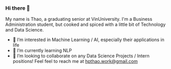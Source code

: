 ### Hi there 👋

My name is Thao, a graduating senior at VinUniversity. I'm a Business Administration student, but cooked and spiced with a little bit of Technology and Data Science.
- 🌱 I’m interested in Machine Learning / AI, especially their applications in life
- 🔭 I’m currently learning NLP
- 👯 I’m looking to collaborate on any Data Science Projects / Intern positions! Feel feel to reach me at hpthao.work@gmail.com

<!--
**thaohp113/thaohp113** is a ✨ _special_ ✨ repository because its `README.md` (this file) appears on your GitHub profile.

Here are some ideas to get you started:

- 🔭 I’m currently working on ...
- 🌱 I’m currently learning ...
- 👯 I’m looking to collaborate on ...
- 🤔 I’m looking for help with ...
- 💬 Ask me about ...
- 📫 How to reach me: ...
- 😄 Pronouns: ...
- ⚡ Fun fact: ...
-->
